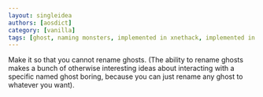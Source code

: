 ```yaml
---
layout: singleidea
authors: [aosdict]
category: [vanilla]
tags: [ghost, naming monsters, implemented in xnethack, implemented in vanilla]
---
```

Make it so that you cannot rename ghosts. (The ability to rename ghosts makes a bunch of otherwise interesting ideas about interacting with a specific named ghost boring, because you can just rename any ghost to whatever you want).
